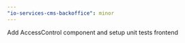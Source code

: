 ```yaml
---
"io-services-cms-backoffice": minor
---
```


Add AccessControl component and setup unit tests frontend
